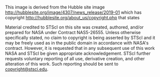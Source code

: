 This image is derived from the Hubble site image http://hubblesite.org/image/4307/news_release/2019-01 which has copyright
http://hubblesite.org/about_us/copyright.php that states

Material credited to STScI on this site was created, authored, and/or prepared for NASA under Contract NAS5-26555. Unless otherwise specifically stated, no claim to copyright is being asserted by STScI and it may be freely used as in the public domain in accordance with NASA's contract. However, it is requested that in any subsequent use of this work NASA and STScI be given appropriate acknowledgement. STScI further requests voluntary reporting of all use, derivative creation, and other alteration of this work. Such reporting should be sent to copyright@stsci.edu.